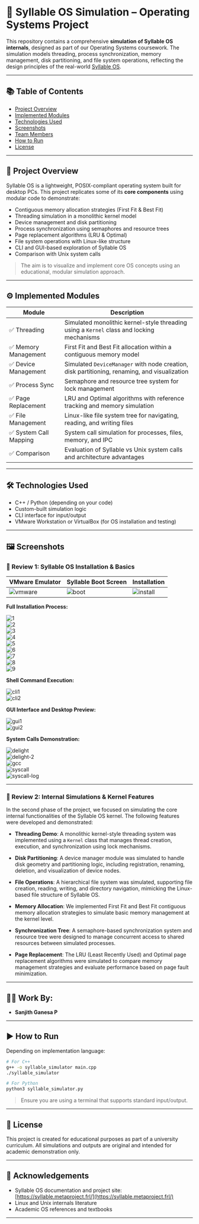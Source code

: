 # 🧠 Syllable OS Simulation – Operating Systems Project

This repository contains a comprehensive **simulation of Syllable OS internals**, designed as part of our Operating Systems coursework. The simulation models threading, process synchronization, memory management, disk partitioning, and file system operations, reflecting the design principles of the real-world [Syllable OS](https://syllable.metaproject.frl/).

---

## 📚 Table of Contents

- [Project Overview](#project-overview)
- [Implemented Modules](#implemented-modules)
- [Technologies Used](#technologies-used)
- [Screenshots](#screenshots)
- [Team Members](#team-members)
- [How to Run](#how-to-run)
- [License](#license)

---

## 📌 Project Overview

Syllable OS is a lightweight, POSIX-compliant operating system built for desktop PCs. This project replicates some of its **core components** using modular code to demonstrate:

- Contiguous memory allocation strategies (First Fit & Best Fit)
- Threading simulation in a monolithic kernel model
- Device management and disk partitioning
- Process synchronization using semaphores and resource trees
- Page replacement algorithms (LRU & Optimal)
- File system operations with Linux-like structure
- CLI and GUI-based exploration of Syllable OS
- Comparison with Unix system calls

> The aim is to visualize and implement core OS concepts using an educational, modular simulation approach.

---

## ⚙️ Implemented Modules

| Module                  | Description |
|------------------------|-------------|
| ✅ Threading            | Simulated monolithic kernel-style threading using a `Kernel` class and locking mechanisms |
| ✅ Memory Management    | First Fit and Best Fit allocation within a contiguous memory model |
| ✅ Device Management    | Simulated `DeviceManager` with node creation, disk partitioning, renaming, and visualization |
| ✅ Process Sync         | Semaphore and resource tree system for lock management |
| ✅ Page Replacement     | LRU and Optimal algorithms with reference tracking and memory simulation |
| ✅ File Management      | Linux-like file system tree for navigating, reading, and writing files |
| ✅ System Call Mapping  | System call simulation for processes, files, memory, and IPC |
| ✅ Comparison           | Evaluation of Syllable vs Unix system calls and architecture advantages |

---

## 🛠 Technologies Used

- C++ / Python (depending on your code)
- Custom-built simulation logic
- CLI interface for input/output
- VMware Workstation or VirtualBox (for OS installation and testing)

---

## 🖼 Screenshots

### 📌 Review 1: Syllable OS Installation & Basics

| VMware Emulator | Syllable Boot Screen | Installation |
|-----------------|----------------------|--------------|
| ![vmware](https://github.com/user-attachments/assets/e2da2936-ad2a-43ba-84f8-2ee3427d9031) | ![boot](https://github.com/user-attachments/assets/ab87b2b4-ee77-4feb-abfc-5fb30e5a996e) | ![install](https://github.com/user-attachments/assets/9fb87bd8-c303-407f-9e59-88e0d9dc00b8) |

**Full Installation Process:**

![1](https://github.com/user-attachments/assets/b1f1c379-cd83-479f-9cd8-4e105ddbb7a4)  
![2](https://github.com/user-attachments/assets/708fbc2f-245d-456f-9186-29a184ac0bb7)  
![3](https://github.com/user-attachments/assets/c5320e16-c532-4075-8829-9777f0bd41d2)  
![4](https://github.com/user-attachments/assets/ea4a6a37-52bb-40f2-8beb-1776e6f2752b)  
![5](https://github.com/user-attachments/assets/fe65f7ce-b589-4f62-9b2e-ee0068515c24)  
![6](https://github.com/user-attachments/assets/01f3cb64-fd7a-4563-9e5b-263456173461)  
![7](https://github.com/user-attachments/assets/04e28f90-1eb2-4e93-827a-1f8611918711)  
![8](https://github.com/user-attachments/assets/0c78977e-5391-413e-9cce-12e4829dd82e)  
![9](https://github.com/user-attachments/assets/1efd7cd5-6368-4584-aa3e-ea9e71d6ecc4)

**Shell Command Execution:**

![cli1](https://github.com/user-attachments/assets/8c3acfd7-8131-4490-92eb-ff264979e732)  
![cli2](https://github.com/user-attachments/assets/90d1404b-9ddf-485d-b082-b495cb95d653)

**GUI Interface and Desktop Preview:**

![gui1](https://github.com/user-attachments/assets/40800a89-77e6-4ed5-93d0-9164de08c47d)  
![gui2](https://github.com/user-attachments/assets/45b1eaa2-f706-4e13-a4f9-8b33f00cbc27)

**System Calls Demonstration:**

![delight](https://github.com/user-attachments/assets/e909e1de-951d-46c1-8e3a-74259e4bd8f8)  
![delight-2](https://github.com/user-attachments/assets/cfdf28e6-38b4-4c3d-8971-4fdae98f7daf)  
![gcc](https://github.com/user-attachments/assets/ea73ed65-d5b6-46a1-997e-c8cde859696d)  
![syscall](https://github.com/user-attachments/assets/a15b1c3e-32f7-468c-8835-9b51331ec8b8)  
![syscall-log](https://github.com/user-attachments/assets/e460f2ee-18d2-450e-b3cf-1678137f26e7)

---

### 📌 Review 2: Internal Simulations & Kernel Features

In the second phase of the project, we focused on simulating the core internal functionalities of the Syllable OS kernel. The following features were developed and demonstrated:

- **Threading Demo**: A monolithic kernel-style threading system was implemented using a `Kernel` class that manages thread creation, execution, and synchronization using lock mechanisms.

- **Disk Partitioning**: A device manager module was simulated to handle disk geometry and partitioning logic, including registration, renaming, deletion, and visualization of device nodes.

- **File Operations**: A hierarchical file system was simulated, supporting file creation, reading, writing, and directory navigation, mimicking the Linux-based file structure of Syllable OS.

- **Memory Allocation**: We implemented First Fit and Best Fit contiguous memory allocation strategies to simulate basic memory management at the kernel level.

- **Synchronization Tree**: A semaphore-based synchronization system and resource tree were designed to manage concurrent access to shared resources between simulated processes.

- **Page Replacement**: The LRU (Least Recently Used) and Optimal page replacement algorithms were simulated to compare memory management strategies and evaluate performance based on page fault minimization.

---

## 👨‍💻 Work By: 
- **Sanjith Ganesa P**

---

## ▶️ How to Run

Depending on implementation language:

```bash
# For C++
g++ -o syllable_simulator main.cpp
./syllable_simulator

# For Python
python3 syllable_simulator.py
```

> Ensure you are using a terminal that supports standard input/output.

---

## 📄 License

This project is created for educational purposes as part of a university curriculum. All simulations and outputs are original and intended for academic demonstration only.

---

## 🙌 Acknowledgements

* Syllable OS documentation and project site: [https://syllable.metaproject.frl/](https://syllable.metaproject.frl/)
* Linux and Unix internals literature
* Academic OS references and textbooks

---
